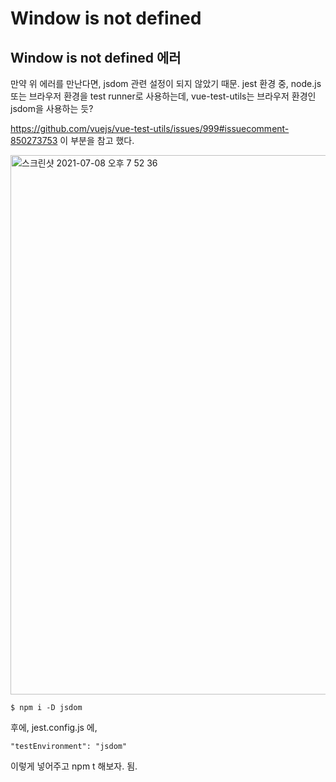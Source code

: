 # Window is not defined

## Window is not defined 에러

만약 위 에러를 만난다면, jsdom 관련 설정이 되지 않았기 때문. jest 환경 중, node.js 또는 브라우저 환경을 test runner로 사용하는데, vue-test-utils는 브라우저 환경인 jsdom을 사용하는 듯?

https://github.com/vuejs/vue-test-utils/issues/999#issuecomment-850273753 이 부분을 참고 했다.

<img width="863" alt="스크린샷 2021-07-08 오후 7 52 36" src="https://user-images.githubusercontent.com/59427983/124912410-e168fd80-e028-11eb-8d34-0c42eecd2239.png">

```shell
$ npm i -D jsdom
```

후에, jest.config.js 에,

```
"testEnvironment": "jsdom"
```

이렇게 넣어주고 npm t 해보자. 됨.
